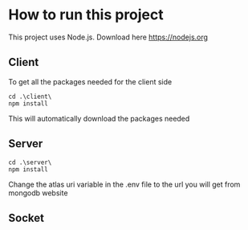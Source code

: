 # How to run this project
This project uses Node.js. 
Download here https://nodejs.org

## Client

To get all the packages needed for the client side 

```
cd .\client\
npm install
```

This will automatically download the packages needed 

## Server
```
cd .\server\
npm install
```

Change the atlas uri variable in the .env file to the url you will get from mongodb website


## Socket